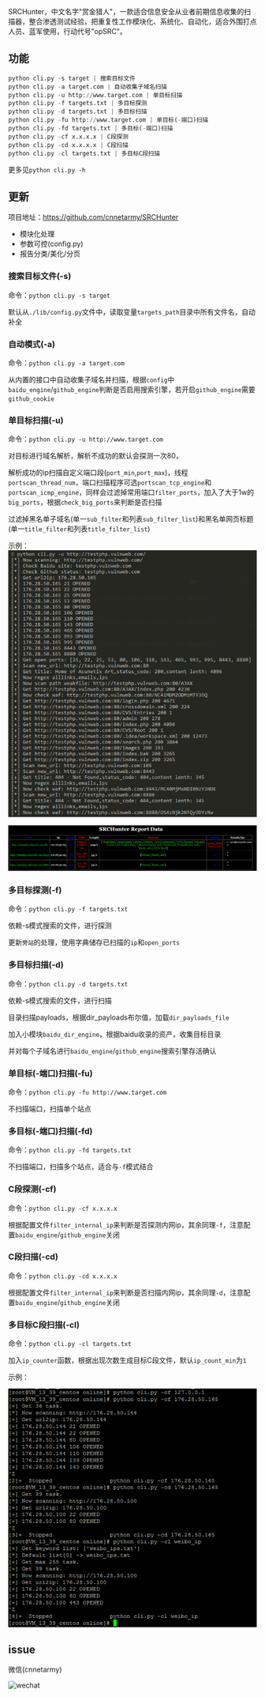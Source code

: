 
SRCHunter，中文名字"赏金猎人"，一款适合信息安全从业者前期信息收集的扫描器，整合渗透测试经验，把重复性工作模块化、系统化、自动化，适合外围打点人员、蓝军使用，行动代号"opSRC"。

## 功能

```python
python cli.py -s target | 搜索目标文件
python cli.py -a target.com | 自动收集子域名扫描
python cli.py -u http://www.target.com | 单目标扫描
python cli.py -f targets.txt | 多目标探测
python cli.py -d targets.txt | 多目标扫描
python cli.py -fu http://www.target.com | 单目标(-端口)扫描
python cli.py -fd targets.txt | 多目标(-端口)扫描
python cli.py -cf x.x.x.x | C段探测
python cli.py -cd x.x.x.x | C段扫描
python cli.py -cl targets.txt | 多目标C段扫描
```

更多见`python cli.py -h`

## 更新

项目地址：https://github.com/cnnetarmy/SRCHunter

 - 模块化处理
 - 参数可控(config.py)
 - 报告分类/美化/分页

### 搜索目标文件(-s)

命令：`python cli.py -s target`

默认从`./lib/config.py`文件中，读取变量`targets_path`目录中所有文件名，自动补全

### 自动模式(-a)

命令：`python cli.py -a target.com`

从内置的接口中自动收集子域名并扫描，根据`config`中`baidu_engine`/`github_engine`判断是否启用搜索引擎，若开启`github_engine`需要`github_cookie`

### 单目标扫描(-u)

命令：`python cli.py -u http://www.target.com`

对目标进行域名解析，解析不成功的默认会探测一次80，

解析成功的ip扫描自定义端口段(`port_min`,`port_max`)，线程`portscan_thread_num`，端口扫描程序可选`portscan_tcp_engine`和`portscan_icmp_engine`，同样会过滤掉常用端口`filter_ports`，加入了大于1w的`big_ports`，根据`check_big_ports`来判断是否扫描

过滤掉黑名单子域名(单一`sub_filter`和列表`sub_filter_list`)和黑名单网页标题(单一`title_filter`和列表`title_filter_list`)

示例：
![](./static/images/testphp_scan.jpg)

![](./static/images/testphp_report.jpg)

### 多目标探测(-f)

命令：`python cli.py -f targets.txt`

依赖-s模式搜索的文件，进行探测

更新`旁站`的处理，使用字典储存已扫描的`ip`和`open_ports`

### 多目标扫描(-d)

命令：`python cli.py -d targets.txt`

依赖-s模式搜索的文件，进行扫描

目录扫描payloads，根据dir_payloads布尔值，加载`dir_payloads_file`

加入小模块`baidu_dir_engine`，根据baidu收录的资产，收集目标目录

并对每个子域名进行`baidu_engine`/`github_engine`搜索引擎存活确认

### 单目标(-端口)扫描(-fu)

命令：`python cli.py -fu http://www.target.com`

不扫描端口，扫描单个站点

### 多目标(-端口)扫描(-fd)

命令：`python cli.py -fd targets.txt`

不扫描端口，扫描多个站点，适合与`-f`模式结合

### C段探测(-cf)

命令：`python cli.py -cf x.x.x.x`

根据配置文件`filter_internal_ip`来判断是否探测内网ip，其余同理`-f`，注意配置`baidu_engine`/`github_engine`关闭

### C段扫描(-cd)

命令：`python cli.py -cd x.x.x.x`

根据配置文件`filter_internal_ip`来判断是否扫描内网ip，其余同理`-d`，注意配置`baidu_engine`/`github_engine`关闭

### 多目标C段扫描(-cl)

命令：`python cli.py -cl targets.txt`

加入`ip_counter`函数，根据出现次数生成目标C段文件，默认`ip_count_min`为`1`

示例：

![](./static/images/cModule.jpg)


## issue

微信(cnnetarmy)

![wechat](http://www.cnnetarmy.com/weixin.png)